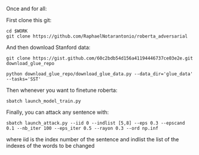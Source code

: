 Once and for all:

First clone this git:

```
cd $WORK
git clone https://github.com/RaphaelNotarantonio/roberta_adversarial
```

And then download Stanford data:

```
git clone https://gist.github.com/60c2bdb54d156a41194446737ce03e2e.git download_glue_repo

python download_glue_repo/download_glue_data.py --data_dir='glue_data' --tasks='SST'
```

Then whenever you want to finetune roberta:

```
sbatch launch_model_train.py
```

Finally, you can attack any sentence with:

```
sbatch launch_attack.py --iid 0 --indlist [5,8] --eps 0.3 --epscand 0.1 --nb_iter 100 --eps_iter 0.5 --rayon 0.3 --ord np.inf
```

where iid is the index number of the sentence and indlist the list of the indexes of the words to be changed
